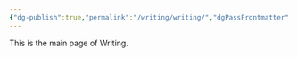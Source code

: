 ```yaml
---
{"dg-publish":true,"permalink":"/writing/writing/","dgPassFrontmatter":true}
---
```


This is the main page of Writing.